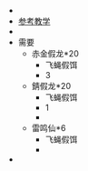 -
- [参考教学](https://www.bilibili.com/read/cv13010278)
-
- 需要
	- 赤金假龙*20
		- 飞蝇假饵
		- 3
	- 錆假龙*20
		- 飞蝇假饵
		- 1
		-
	- 雷鸣仙*6
		- 飞蝇假饵
		-
-